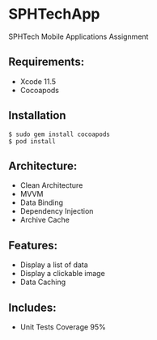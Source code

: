 # SPHTechApp
SPHTech Mobile Applications Assignment

## Requirements: 
* Xcode 11.5
* Cocoapods

## Installation
```
$ sudo gem install cocoapods
$ pod install
```

## Architecture:
* Clean Architecture
* MVVM
* Data Binding
* Dependency Injection
* Archive Cache

## Features:
* Display a list of data
* Display a clickable image
* Data Caching

## Includes:
* Unit Tests Coverage 95%

